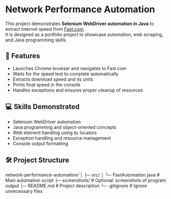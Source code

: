 # Network Performance Automation

This project demonstrates **Selenium WebDriver automation in Java** to extract internet speed from [Fast.com](https://fast.com).  
It is designed as a portfolio project to showcase automation, web scraping, and Java programming skills.

## 🚀 Features

- Launches Chrome browser and navigates to Fast.com
- Waits for the speed test to complete automatically
- Extracts download speed and its units
- Prints final speed in the console
- Handles exceptions and ensures proper cleanup of resources

## 💻 Skills Demonstrated

- Selenium WebDriver automation
- Java programming and object-oriented concepts
- Web element handling using `By` locators
- Exception handling and resource management
- Console output formatting

## 🛠️ Project Structure

network-performance-automation/
│
├─ src/
│ └─ FastAutomation.java # Main automation script
├─ screenshots/ # Optional: screenshots of program output
├─ README.md # Project description
└─ .gitignore # Ignore unnecessary files


